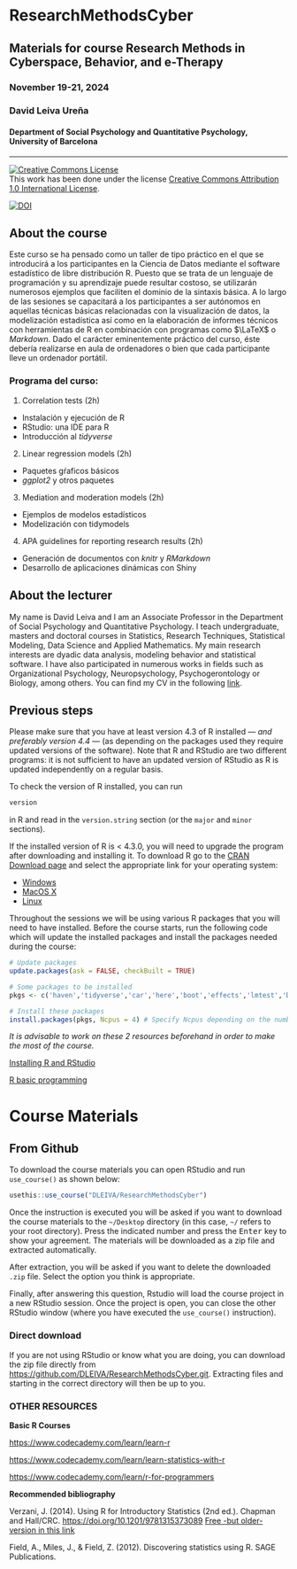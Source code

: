 # ResearchMethodsCyber
## Materials for course Research Methods in Cyberspace, Behavior, and e-Therapy

### November 19-21, 2024

### David Leiva Ureña

#### Department of Social Psychology and Quantitative Psychology, University of Barcelona

---

<a rel="license" href="http://creativecommons.org/licenses/by/1.0/"><img alt="Creative Commons License" style="border-width:0" src="https://i.creativecommons.org/l/by/1.0/88x31.png" /></a><br />This work has been done under the license <a rel="license" href="http://creativecommons.org/licenses/by/1.0/">Creative Commons Attribution 1.0 International License</a>.

[![DOI](https://zenodo.org/badge/DOI/10.5281/zenodo.8152802.svg)](https://doi.org/10.5281/zenodo.8152802)

## About the course

Este curso se ha pensado como un taller de tipo práctico en el que se introducirá a los participantes en la Ciencia de Datos mediante el software estadístico de libre distribución R. Puesto que se trata de un lenguaje de programación y su aprendizaje puede resultar costoso, se utilizarán numerosos ejemplos que faciliten el dominio de la sintaxis básica. A lo largo de las sesiones se capacitará a los participantes a ser autónomos en aquellas técnicas básicas relacionadas con la visualización de datos, la modelización estadística así como en la elaboración de informes técnicos con herramientas de R en combinación con programas como $\LaTeX$ o *Markdown*. Dado el carácter eminentemente práctico del curso, éste debería realizarse en aula de ordenadores o bien que cada participante lleve un ordenador portátil.

### Programa del curso:

1. Correlation tests (2h)
 - Instalación y ejecución de R
 - RStudio: una IDE para R
 - Introducción al *tidyverse*

2. Linear regression models (2h)
 - Paquetes gŕaficos básicos 
 - *ggplot2* y otros paquetes

3. Mediation and moderation models (2h)
 - Ejemplos de modelos estadísticos
 - Modelización con tidymodels

4. APA guidelines for reporting research results (2h)
 - Generación de documentos con *knitr* y *RMarkdown*
 - Desarrollo de aplicaciones dinámicas con Shiny

## About the lecturer

My name is David Leiva and I am an Associate Professor in the Department of Social Psychology and Quantitative Psychology. I teach undergraduate, masters and doctoral courses in Statistics, Research Techniques, Statistical Modeling, Data Science and Applied Mathematics. My main research interests are dyadic data analysis, modeling behavior and statistical software. I have also participated in numerous works in fields such as Organizational Psychology, Neuropsychology, Psychogerontology or Biology, among others. You can find my CV in the following [link](https://github.com/DLEIVA/CV/blob/main/CV_DLU_2023.pdf).

## Previous steps

Please make sure that you have at least version 4.3 of R installed &mdash; *and preferably version 4.4* &mdash; (as depending on the packages used they require updated versions of the software). Note that R and RStudio are two different programs: it is not sufficient to have an updated version of RStudio as R is updated independently on a regular basis.

To check the version of R installed, you can run

```r
version
```

in R and read in the `version.string` section (or the `major` and `minor` sections).

If the installed version of R is < 4.3.0, you will need to upgrade the program after downloading and installing it. To download R go to the [CRAN Download page](https://cran.r-project.org/) and select the appropriate link for your operating system:

* [Windows](https://cran.r-project.org/bin/windows/)
* [MacOS X](https://cran.r-project.org/bin/macosx/)
* [Linux](https://cran.r-project.org/bin/linux/)

Throughout the sessions we will be using various R packages that you will need to have installed. Before the course starts, run the following code which will update the installed packages and install the packages needed during the course:

```r
# Update packages
update.packages(ask = FALSE, checkBuilt = TRUE)

# Some packages to be installed
pkgs <- c('haven','tidyverse','car','here','boot','effects','lmtest','DiagrammeR','interactions','compareGroups','apaTables','dslabs','ggthemes','ggrepel','ggstatsplot','patchwork')

# Install these packages
install.packages(pkgs, Ncpus = 4) # Specify Ncpus depending on the number of available CPUs
```

*It is advisable to work on these 2 resources beforehand in order to make the most of the course.*

[Installing R and RStudio](https://learnr-examples.shinyapps.io/ex-setup-r/)

[R basic programming](https://posit.cloud/learn/primers/1.2)

# Course Materials

## From Github

To download the course materials you can open RStudio and run `use_course()` as shown below:

```r
usethis::use_course("DLEIVA/ResearchMethodsCyber")
```

Once the instruction is executed you will be asked if you want to download the course materials to the `~/Desktop` directory (in this case, `~/` refers to your root directory). Press the indicated number and press the <kbd>Enter</kbd> key to show your agreement. The materials will be downloaded as a zip file and extracted automatically.

After extraction, you will be asked if you want to delete the downloaded `.zip` file. Select the option you think is appropriate.

Finally, after answering this question, Rstudio will load the course project in a new RStudio session. Once the project is open, you can close the other RStudio window (where you have executed the `use_course()` instruction).

### Direct download

If you are not using RStudio or know what you are doing, you can download the zip file directly from <https://github.com/DLEIVA/ResearchMethodsCyber.git>. Extracting files and starting in the correct directory will then be up to you.

### OTHER RESOURCES

**Basic R Courses**

https://www.codecademy.com/learn/learn-r

https://www.codecademy.com/learn/learn-statistics-with-r

https://www.codecademy.com/learn/r-for-programmers

**Recommended bibliography**

Verzani, J. (2014). Using R for Introductory Statistics (2nd ed.). Chapman and Hall/CRC. https://doi.org/10.1201/9781315373089 [Free -but older- version in this link](https://cran.r-project.org/doc/contrib/Verzani-SimpleR.pdf)

Field, A., Miles, J., & Field, Z. (2012). Discovering statistics using R. SAGE Publications.
